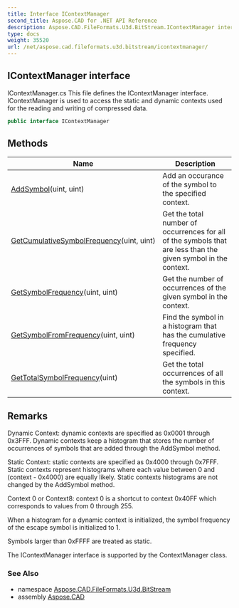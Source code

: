 ```yaml
---
title: Interface IContextManager
second_title: Aspose.CAD for .NET API Reference
description: Aspose.CAD.FileFormats.U3d.BitStream.IContextManager interface. IContextManager.cs This file defines the IContextManager interface. IContextManager is used to access the static and dynamic contexts used for the reading and writing of compressed data
type: docs
weight: 35520
url: /net/aspose.cad.fileformats.u3d.bitstream/icontextmanager/
---
```

## IContextManager interface

IContextManager.cs This file defines the IContextManager interface. IContextManager is used to access the static and dynamic contexts used for the reading and writing of compressed data.

```csharp
public interface IContextManager
```

## Methods

| Name | Description |
| --- | --- |
| [AddSymbol](../../aspose.cad.fileformats.u3d.bitstream/icontextmanager/addsymbol/)(uint, uint) | Add an occurance of the symbol to the specified context. |
| [GetCumulativeSymbolFrequency](../../aspose.cad.fileformats.u3d.bitstream/icontextmanager/getcumulativesymbolfrequency/)(uint, uint) | Get the total number of occurrences for all of the symbols that are less than the given symbol in the context. |
| [GetSymbolFrequency](../../aspose.cad.fileformats.u3d.bitstream/icontextmanager/getsymbolfrequency/)(uint, uint) | Get the number of occurrences of the given symbol in the context. |
| [GetSymbolFromFrequency](../../aspose.cad.fileformats.u3d.bitstream/icontextmanager/getsymbolfromfrequency/)(uint, uint) | Find the symbol in a histogram that has the cumulative frequency specified. |
| [GetTotalSymbolFrequency](../../aspose.cad.fileformats.u3d.bitstream/icontextmanager/gettotalsymbolfrequency/)(uint) | Get the total occurrences of all the symbols in this context. |

## Remarks

Dynamic Context: dynamic contexts are specified as 0x0001 through 0x3FFF. Dynamic contexts keep a histogram that stores the number of occurrences of symbols that are added through the AddSymbol method.

Static Context: static contexts are specified as 0x4000 through 0x7FFF. Static contexts represent histograms where each value between 0 and (context - 0x4000) are equally likely. Static contexts histograms are not changed by the AddSymbol method.

Context 0 or Context8: context 0 is a shortcut to context 0x40FF which corresponds to values from 0 through 255.

When a histogram for a dynamic context is initialized, the symbol frequency of the escape symbol is initialized to 1.

Symbols larger than 0xFFFF are treated as static.

The IContextManager interface is supported by the ContextManager class.

### See Also

* namespace [Aspose.CAD.FileFormats.U3d.BitStream](../../aspose.cad.fileformats.u3d.bitstream/)
* assembly [Aspose.CAD](../../)


